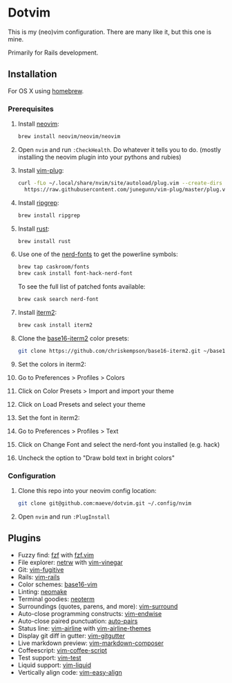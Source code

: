 # Dotvim

This is my (neo)vim configuration. There are many like it, but this one is mine.

Primarily for Rails development.

## Installation

For OS X using [homebrew](https://brew.sh/).

### Prerequisites

1. Install [neovim](https://github.com/neovim/neovim):

    ```bash
    brew install neovim/neovim/neovim
    ```

2. Open `nvim` and run `:CheckHealth`. Do whatever it tells you to do.
   (mostly installing the neovim plugin into your pythons and rubies)

3. Install [vim-plug](https://github.com/junegunn/vim-plug):

    ```bash
    curl -fLo ~/.local/share/nvim/site/autoload/plug.vim --create-dirs \
      https://raw.githubusercontent.com/junegunn/vim-plug/master/plug.vim
    ```

4. Install [ripgrep](https://github.com/BurntSushi/ripgrep):

    ```bash
    brew install ripgrep
    ```

5. Install [rust](https://rust-lang.org):

    ```bash
    brew install rust
    ```

6. Use one of the [nerd-fonts](https://github.com/ryanoasis/nerd-fonts) to get the
   powerline symbols:

    ```bash
    brew tap caskroom/fonts
    brew cask install font-hack-nerd-font
    ```

   To see the full list of patched fonts available:

    ```bash
    brew cask search nerd-font
    ```

7. Install [iterm2](https://www.iterm2.com):

    ```bash
    brew cask install iterm2
    ```

8. Clone the [base16-iterm2](https://github.com/chriskempson/base16-iterm2)
   color presets:

    ```bash
    git clone https://github.com/chriskempson/base16-iterm2.git ~/base16-iterm2
    ```

9. Set the colors in iterm2:
  1. Go to Preferences > Profiles > Colors
  2. Click on Color Presets > Import and import your theme
  3. Click on Load Presets and select your theme

10. Set the font in iterm2:
  1. Go to Preferences > Profiles > Text
  2. Click on Change Font and select the nerd-font you installed (e.g. hack)
  3. Uncheck the option to "Draw bold text in bright colors"

### Configuration

1. Clone this repo into your neovim config location:

    ```bash
    git clone git@github.com:maeve/dotvim.git ~/.config/nvim
    ```

2. Open `nvim` and run `:PlugInstall`

## Plugins

* Fuzzy find: [fzf](https://github.com/junegunn/fzf) with [fzf.vim](https://github.com/junegunn/fzf.vim)
* File explorer: [netrw](http://www.vim.org/scripts/script.php?script_id=1075) with [vim-vinegar](https://github.com/tpope/vim-vinegar)
* Git: [vim-fugitive](https://github.com/tpope/vim-fugitive)
* Rails: [vim-rails](https://github.com/tpope/vim-rails)
* Color schemes: [base16-vim](https://github.com/chriskempson/base16-vim)
* Linting: [neomake](https://github.com/neomake/neomake)
* Terminal goodies: [neoterm](https://github.com/kassio/neoterm)
* Surroundings (quotes, parens, and more): [vim-surround](https://github.com/tpope/vim-surround)
* Auto-close programming constructs: [vim-endwise](https://github.com/tpope/vim/endwise)
* Auto-close paired punctuation: [auto-pairs](https://github.com/jiangmiao/auto-pairs)
* Status line: [vim-airline](https://github.com/vim-airline/vim-airline) with [vim-airline-themes](https://github.com/vim-airline/vim-airline-themes)
* Display git diff in gutter: [vim-gitgutter](https://github.com/airblade/vim-gitgutter)
* Live markdown preview: [vim-markdown-composer](https://github.com/euclio/vim-markdown-composer)
* Coffeescript: [vim-coffee-script](https://github.com/kchmck/vim-coffee-script)
* Test support: [vim-test](https://github.com/janko-m/vim-test)
* Liquid support: [vim-liquid](https://github.com/tpope/vim-liquid)
* Vertically align code: [vim-easy-align](https://github.com/junegunn/vim-easy-align)
